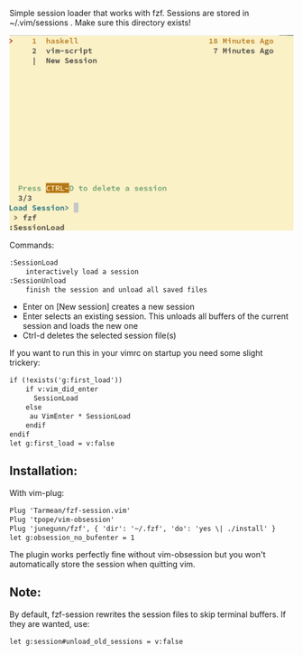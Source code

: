 Simple session loader that works with fzf. Sessions are stored in ~/.vim/sessions . Make sure this directory exists!

![Screenshot](screenshot.png)

Commands:

    :SessionLoad
        interactively load a session
    :SessionUnload
        finish the session and unload all saved files

- Enter on [New session] creates a new session
- Enter selects an existing session. This unloads all buffers of the current session and loads the new one
- Ctrl-d deletes the selected session file(s)

If you want to run this in your vimrc on startup you need some slight trickery:

    if (!exists('g:first_load'))
        if v:vim_did_enter
          SessionLoad
        else
         au VimEnter * SessionLoad
        endif
    endif
    let g:first_load = v:false


## Installation:

With vim-plug:

    Plug 'Tarmean/fzf-session.vim'
    Plug 'tpope/vim-obsession'
    Plug 'junegunn/fzf', { 'dir': '~/.fzf', 'do': 'yes \| ./install' }
    let g:obsession_no_bufenter = 1

The plugin works perfectly fine without vim-obsession but you won't automatically store the session when quitting vim.

## Note:

By default, fzf-session rewrites the session files to skip terminal buffers. If they are wanted, use:

    let g:session#unload_old_sessions = v:false
